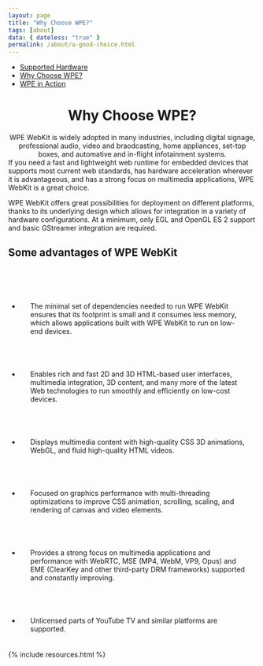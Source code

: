 ```yaml
---
layout: page
title: "Why Choose WPE?"
tags: [about]
data: { dateless: "true" }
permalink: /about/a-good-choice.html
---
```

<style>
:not(header) > h2 {
	background: url(/assets/img/graphic-title-blue.svg) 0 100% / 7rem auto no-repeat;
	padding-bottom: 1em;
}
ul.gallery.c2 {
	align-items: stretch;
	gap: 1em;
}
ul.gallery.c2 li {
	padding: 3.5em 1.5em 1.5em;
	border: 1px dashed var(--colorMain);
	background: url(/assets/img/checkmark.png) 1em 1em / 2em 2em no-repeat;
}
.full-bleed {
	margin-block: 5em;
}
.full-bleed img {
	display: block;
	margin: -5em auto;
}
</style>

<nav class="sidebar">
<ul>
<li><a href="{{ 'about/supported-hardware.html' | url }}">Supported Hardware</a></li>
<li class="currentPage"><a href="{{ 'about/a-good-choice.html' | url }}">Why Choose WPE?</a></li>
<li><a href="">WPE in Action</a></li>
</ul>
</nav>

<header class="page">

# Why Choose WPE? 

WPE WebKit is widely adopted in many industries, including digital signage, professional audio, video and braodcasting, home appliances, set-top boxes, and automative and in-flight infotainment systems.

</header>

<section class="full-bleed">
<img src="{{ '/assets/img/diagram-WPE-design.svg' | url }}" alt="">
</section>

<section class="dotsep">

<p class="leadin">If you need a fast and lightweight web runtime for embedded devices that supports most current web standards, has hardware acceleration wherever it is advantageous, and has a strong focus on multimedia applications, WPE WebKit is a great choice.</p>

WPE WebKit offers great possibilities for deployment on different platforms, thanks to its underlying design which allows for integration in a variety of hardware configurations. At a minimum, only EGL and OpenGL ES 2 support and basic GStreamer integration are required.
</section>

<section>

## Some advantages of WPE WebKit

<ul class="gallery c2">
<li>The minimal set of dependencies needed to run WPE WebKit ensures that its footprint is small and it consumes less memory, which allows applications built with WPE WebKit to run on low-end devices.</li>
<li>Enables rich and fast 2D and 3D HTML-based user interfaces, multimedia integration, 3D content, and many more of the latest Web technologies to run smoothly and efficiently on low-cost devices.</li>
<li>Displays multimedia content with high-quality CSS 3D animations, WebGL, and fluid high-quality HTML videos.</li>
<li>Focused on graphics performance with multi-threading optimizations to improve CSS animation, scrolling, scaling, and rendering of canvas and video elements.</li>
<li>Provides a strong focus on multimedia applications and performance with WebRTC, MSE (MP4, WebM, VP9, Opus) and EME (ClearKey and other third-party DRM frameworks) supported and constantly improving.</li>
<li>Unlicensed parts of YouTube TV and similar platforms are supported.</li>
</ul>

</section>

{% include resources.html %}